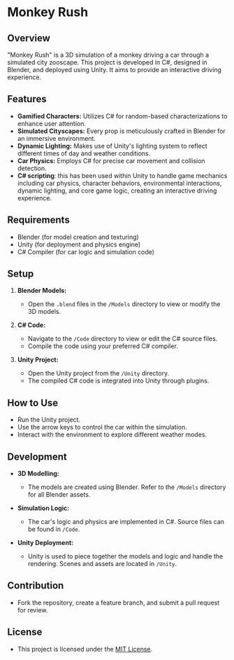 
# Monkey Rush

## Overview
"Monkey Rush" is a 3D simulation of a monkey driving a car through a simulated city zooscape. This project is developed in C#, designed in Blender, and deployed using Unity. It aims to provide an interactive driving experience.

## Features

- **Gamified Characters:** Utilizes C# for random-based characterizations to enhance user attention.
- **Simulated Cityscapes:** Every prop is meticulously crafted in Blender for an immersive environment.
- **Dynamic Lighting:** Makes use of Unity's lighting system to reflect different times of day and weather conditions.
- **Car Physics:** Employs C# for precise car movement and collision detection.
- **C# scripting**: this has been used within Unity to handle game mechanics including car physics, character behaviors, environmental interactions, dynamic lighting, and core game logic, creating an interactive driving experience.

## Requirements
- Blender (for model creation and texturing)
- Unity (for deployment and physics engine)
- C# Compiler (for car logic and simulation code)

## Setup
1. **Blender Models:**
   - Open the `.blend` files in the `/Models` directory to view or modify the 3D models.

2. **C# Code:**
   - Navigate to the `/Code` directory to view or edit the C# source files.
   - Compile the code using your preferred C# compiler.

3. **Unity Project:**
   - Open the Unity project from the `/Unity` directory.
   - The compiled C# code is integrated into Unity through plugins.

## How to Use
- Run the Unity project.
- Use the arrow keys to control the car within the simulation.
- Interact with the environment to explore different weather modes.

## Development
- **3D Modelling:**
  - The models are created using Blender. Refer to the `/Models` directory for all Blender assets.

- **Simulation Logic:**
  - The car's logic and physics are implemented in C#. Source files can be found in `/Code`.

- **Unity Deployment:**
  - Unity is used to piece together the models and logic and handle the rendering. Scenes and assets are located in `/Unity`.

## Contribution
- Fork the repository, create a feature branch, and submit a pull request for review.

## License
- This project is licensed under the [MIT License](LICENSE.md).



